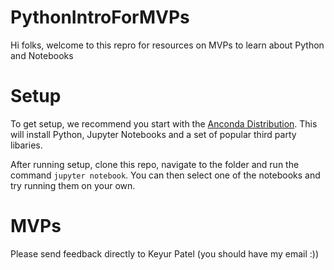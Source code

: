 # PythonIntroForMVPs

Hi folks, welcome to this repro for resources on MVPs to learn about Python and Notebooks


# Setup
To get setup, we recommend you start with the [Anconda Distribution](//https://www.anaconda.com/). This will install Python, Jupyter Notebooks and a set of popular third party libaries.

After running setup, clone this repo, navigate to the folder and run the command `jupyter notebook`. You can then select one of the notebooks and try running them on your own.

# MVPs
Please send feedback directly to Keyur Patel (you should have my email :))
